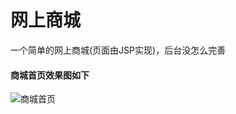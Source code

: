 # 网上商城
一个简单的网上商城(页面由JSP实现)，后台没怎么完善
#### 商城首页效果图如下
![商城首页](https://github.com/XiaoCaiJiJi/ShopStore/商城首页.png) 
